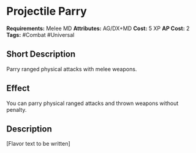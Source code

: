 # Projectile Parry

**Requirements:** Melee MD
**Attributes:** AG/DX+MD
**Cost:** 5 XP
**AP Cost:** 2
**Tags:** #Combat #Universal

## Short Description
Parry ranged physical attacks with melee weapons.

## Effect
You can parry physical ranged attacks and thrown weapons without penalty.

## Description
[Flavor text to be written]